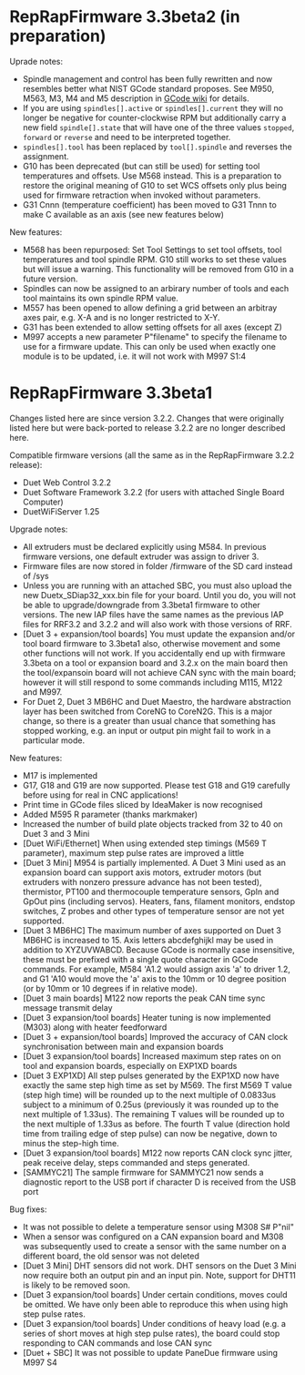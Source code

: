 RepRapFirmware 3.3beta2 (in preparation)
=======================

Uprade notes:
- Spindle management and control has been fully rewritten and now resembles better what NIST GCode standard proposes. See M950, M563, M3, M4 and M5 description in [GCode wiki](https://duet3d.dozuki.com/Wiki/Gcode) for details.
- If you are using `spindles[].active` or `spindles[].current` they will no longer be negative for counter-clockwise RPM but additionally carry a new field `spindle[].state` that will have one of the three values `stopped`, `forward` or `reverse` and need to be interpreted together.
- `spindles[].tool` has been replaced by `tool[].spindle` and reverses the assignment.
- G10 has been deprecated (but can still be used) for setting tool temperatures and offsets. Use M568 instead. This is a preparation to restore the original meaning of G10 to set WCS offsets only plus being used for firmware retraction when invoked without parameters.
- G31 Cnnn (temperature coefficient) has been moved to G31 Tnnn to make C available as an axis (see new features below)

New features:
- M568 has been repurposed: Set Tool Settings to set tool offsets, tool temperatures and tool spindle RPM. G10 still works to set these values but will issue a warning. This functionality will be removed from G10 in a future version.
- Spindles can now be assigned to an arbirary number of tools and each tool maintains its own spindle RPM value.
- M557 has been opened to allow defining a grid between an arbitray axes pair, e.g. X-A and is no longer restricted to X-Y.
- G31 has been extended to allow setting offsets for all axes (except Z)
- M997 accepts a new parameter P"filename" to specify the filename to use for a firmware update. This can only be used when exactly one module is to be updated, i.e. it will not work with M997 S1:4

RepRapFirmware 3.3beta1
=======================

Changes listed here are since version 3.2.2. Changes that were originally listed here but were back-ported to release 3.2.2 are no longer described here.

Compatible firmware versions (all the same as in the RepRapFirmware 3.2.2 release):
- Duet Web Control 3.2.2
- Duet Software Framework 3.2.2 (for users with attached Single Board Computer)
- DuetWiFiServer 1.25

Upgrade notes:
- All extruders must be declared explicitly using M584. In previous firmware versions, one default extruder was assign to driver 3.
- Firmware files are now stored in folder /firmware of the SD card instead of /sys
- Unless you are running with an attached SBC, you must also upload the new Duetx_SDiap32_xxx.bin file for your board. Until you do, you will not be able to upgrade/downgrade from 3.3beta1 firmware to other versions. The new IAP files have the same names as the previous IAP files for RRF3.2 and 3.2.2 and will also work with those versions of RRF.
- [Duet 3 + expansion/tool boards] You must update the expansion and/or tool board firmware to 3.3beta1 also, otherwise movement and some other functions will not work. If you accidentally end up with firmware 3.3beta on a tool or expansion board and 3.2.x on the main board then the tool/expansoin board will not achieve CAN sync with the main board; however it will still respond to some commands including M115, M122 and M997.
- For Duet 2, Duet 3 MB6HC and Duet Maestro, the hardware abstraction layer has been switched from CoreNG to CoreN2G. This is a major change, so there is a greater than usual chance that something has stopped working, e.g. an input or output pin might fail to work in a particular mode.

New features:
- M17 is implemented
- G17, G18 and G19 are now supported. Please test G18 and G19 carefully before using for real in CNC applications!
- Print time in GCode files sliced by IdeaMaker is now recognised
- Added M595 R parameter (thanks markmaker)
- Increased the number of build plate objects tracked from 32 to 40 on Duet 3 and 3 Mini
- [Duet WiFi/Ethernet] When using extended step timings (M569 T parameter), maximum step pulse rates are improved a little
- [Duet 3 Mini] M954 is partially implemented. A Duet 3 Mini used as an expansion board can support axis motors, extruder motors (but extruders with nonzero pressure advance has not been tested), thermistor, PT100 and thermocouple temperature sensors, GpIn and GpOut pins (including servos). Heaters, fans, filament monitors, endstop switches, Z probes and other types of temperature sensor are not yet supported.
- [Duet 3 MB6HC] The maximum number of axes supported on Duet 3 MB6HC is increased to 15. Axis letters abcdefghijkl may be used in addition to XYZUVWABCD. Because GCode is normally case insensitive, these must be prefixed with a single quote character in GCode commands. For example, M584 'A1.2 would assign axis 'a' to driver 1.2, and G1 'A10 would move the 'a' axis to the 10mm or 10 degree position (or by 10mm or 10 degrees if in relative mode).
- [Duet 3 main boards] M122 now reports the peak CAN time sync message transmit delay
- [Duet 3 expansion/tool boards] Heater tuning is now implemented (M303) along with heater feedforward
- [Duet 3 + expansion/tool boards] Improved the accuracy of CAN clock synchronisation between main and expansion boards
- [Duet 3 expansion/tool boards] Increased maximum step rates on on tool and expansion boards, especially on EXP1XD boards
- [Duet 3 EXP1XD] All step pulses generated by the EXP1XD now have exactly the same step high time as set by M569. The first M569 T value (step high time) will be rounded up to the next multiple of 0.0833us subject to a minimum of 0.25us (previously it was rounded up to the next multiple of 1.33us). The remaining T values will be rounded up to the next multiple of 1.33us as before. The fourth T value (direction hold time from trailing edge of step pulse) can now be negative, down to minus the step-high time.
- [Duet 3 expansion/tool boards] M122 now reports CAN clock sync jitter, peak receive delay, steps commanded and steps generated.
- [SAMMYC21] The sample firmware for SAMMYC21 now sends a diagnostic report to the USB port if character D is received from the USB port

Bug fixes:
- It was not possible to delete a temperature sensor using M308 S# P"nil"
- When a sensor was configured on a CAN expansion board and M308 was subsequently used to create a sensor with the same number on a different board, the old sensor was not deleted
- [Duet 3 Mini] DHT sensors did not work. DHT sensors on the Duet 3 Mini now require both an output pin and an input pin. Note, support for DHT11 is likely to be removed soon.
- [Duet 3 expansion/tool boards] Under certain conditions, moves could be omitted. We have only been able to reproduce this when using high step pulse rates.
- [Duet 3 expansion/tool boards] Under conditions of heavy load (e.g. a series of short moves at high step pulse rates), the board could stop responding to CAN commands and lose CAN sync
- [Duet + SBC] It was not possible to update PaneDue firmware using M997 S4
